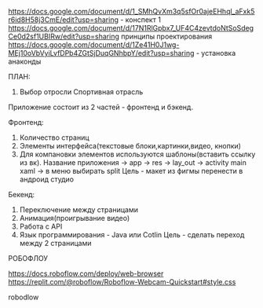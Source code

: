 https://docs.google.com/document/d/1_SMhQvXm3q5sfOr0ajeEHhql_aFxk5r6id8H58j3CmE/edit?usp=sharing - конспект 1
https://docs.google.com/document/d/17N1RlGpbx7_UF4C4zevtdoNtSoSdegCe0d2sf1UBIRw/edit?usp=sharing принципы проектирования 
https://docs.google.com/document/d/1Ze41H0J1wg-MEj10oVbVyiLvfDPb4ZGtSjDuqGNhbpY/edit?usp=sharing - установка анаконды

ПЛАН:
1. Выбор отросли
Спортивная отрасль

Приложение состоит из 2 частей - фронтенд и бэкенд.

Фронтенд:

1. Количество страниц
2. Элементы интерфейса(текстовые блоки,картинки,видео, кнопки)
3. Для компановки элементов используются шаблоны(вставить ссылку из вк). Название приложения -> app -> res -> lay_out -> activity main xaml -> в меню выбирать split Цель - макет из фигмы перенести в андроид студио

Бекенд:

1. Переключение между страницами
2. Анимация(проигрывание видео)
3. Работа с API
4. Язык программирования - Java или Cotlin Цель - сделать переход между 2 страницами


РОБОФЛОУ

https://docs.roboflow.com/deploy/web-browser 
https://replit.com/@roboflow/Roboflow-Webcam-Quickstart#style.css 

robodlow